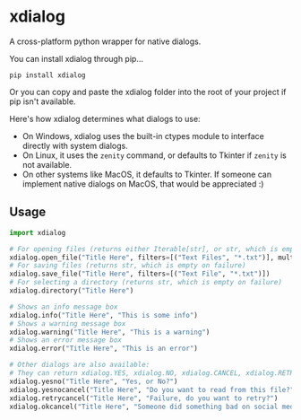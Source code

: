 # xdialog
A cross-platform python wrapper for native dialogs.

You can install xdialog through pip...

```
pip install xdialog
```

Or you can copy and paste the xdialog folder into the root of your project if pip isn't available.

Here's how xdialog determines what dialogs to use:

- On Windows, xdialog uses the built-in ctypes module to interface directly with system dialogs.
- On Linux, it uses the `zenity` command, or defaults to Tkinter if `zenity` is not available.
- On other systems like MacOS, it defaults to Tkinter. If someone can implement native dialogs on MacOS, that would be appreciated :)

## Usage

```python
import xdialog

# For opening files (returns either Iterable[str], or str, which is empty on failure)
xdialog.open_file("Title Here", filters=[("Text Files", "*.txt")], multiple=True)
# For saving files (returns str, which is empty on failure)
xdialog.save_file("Title Here", filters=[("Text File", "*.txt")])
# For selecting a directory (returns str, which is empty on failure)
xdialog.directory("Title Here")

# Shows an info message box
xdialog.info("Title Here", "This is some info")
# Shows a warning message box
xdialog.warning("Title Here", "This is a warning")
# Shows an error message box
xdialog.error("Title Here", "This is an error")

# Other dialogs are also available:
# They can return xdialog.YES, xdialog.NO, xdialog.CANCEL, xdialog.RETRY, or xdialog.OK.
xdialog.yesno("Title Here", "Yes, or No?")
xdialog.yesnocancel("Title Here", "Do you want to read from this file?")
xdialog.retrycancel("Title Here", "Failure, do you want to retry?")
xdialog.okcancel("Title Here", "Someone did something bad on social media.")
```



